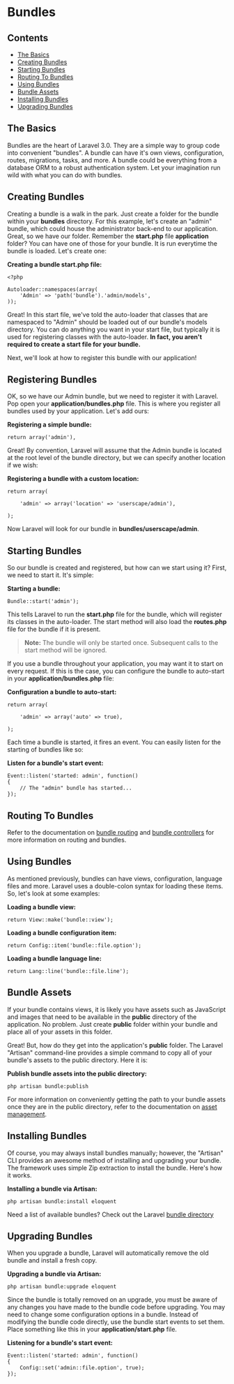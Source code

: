 # Bundles

## Contents

- [The Basics](#the-basics)
- [Creating Bundles](#creating-bundles)
- [Starting Bundles](#starting-bundles)
- [Routing To Bundles](#routing-to-bundles)
- [Using Bundles](#using-bundles)
- [Bundle Assets](#bundle-assets)
- [Installing Bundles](#installing-bundles)
- [Upgrading Bundles](#upgrading-bundles)

<a name="the-basics"></a>
## The Basics

Bundles are the heart of Laravel 3.0. They are a simple way to group code into convenient "bundles". A bundle can have it's own views, configuration, routes, migrations, tasks, and more. A bundle could be everything from a database ORM to a robust authentication system. Let your imagination run wild with what you can do with bundles.

<a name="creating-and-registering"></a>
## Creating Bundles

Creating a bundle is a walk in the park. Just create a folder for the bundle within your **bundles** directory. For this example, let's create an "admin" bundle, which  could house the administrator back-end to our application. Great, so we have our folder. Remember the **start.php** file **application** folder? You can have one of those for your bundle. It is run everytime the bundle is loaded. Let's create one:

**Creating a bundle start.php file:**

	<?php

	Autoloader::namespaces(array(
		'Admin' => 'path('bundle').'admin/models',
	));

Great! In this start file, we've told the auto-loader that classes that are namespaced to "Admin" should be loaded out of our bundle's models directory. You can do anything you want in your start file, but typically it is used for registering classes with the auto-loader. **In fact, you aren't required to create a start file for your bundle.**

Next, we'll look at how to register this bundle with our application!

<a name="registering-bundles"></a>
## Registering Bundles

OK, so we have our Admin bundle, but we need to register it with Laravel. Pop open your **application/bundles.php** file. This is where you register all bundles used by your application. Let's add ours:

**Registering a simple bundle:**

	return array('admin'),

Great! By convention, Laravel will assume that the Admin bundle is located at the root level of the bundle directory, but we can specify another location if we wish:

**Registering a bundle with a custom location:**

	return array(

		'admin' => array('location' => 'userscape/admin'),

	);

Now Laravel will look for our bundle in **bundles/userscape/admin**.

<a name="starting-bundles"></a>
## Starting Bundles

So our bundle is created and registered, but how can we start using it? First, we need to start it. It's simple:

**Starting a bundle:**

	Bundle::start('admin');

This tells Laravel to run the **start.php** file for the bundle, which will register its classes in the auto-loader. The start method will also load the **routes.php** file for the bundle if it is present.

> **Note:** The bundle will only be started once. Subsequent calls to the start method will be ignored.

If you use a bundle throughout your application, you may want it to start on every request. If this is the case, you can configure the bundle to auto-start in your **application/bundles.php** file:

**Configuration a bundle to auto-start:**

	return array(

		'admin' => array('auto' => true),

	);

Each time a bundle is started, it fires an event. You can easily listen for the starting of bundles like so:

**Listen for a bundle's start event:**

	Event::listen('started: admin', function()
	{
		// The "admin" bundle has started...
	});

<a name="routing-to-bundles"></a>
## Routing To Bundles

Refer to the documentation on [bundle routing](/docs/routing#bundle-routes) and [bundle controllers](/docs/controllers#bundle-controllers) for more information on routing and bundles.

<a name="using-bundles"></a>
## Using Bundles

As mentioned previously, bundles can have views, configuration, language files and more. Laravel uses a double-colon syntax for loading these items. So, let's look at some examples:

**Loading a bundle view:**

	return View::make('bundle::view');

**Loading a bundle configuration item:**

	return Config::item('bundle::file.option');

**Loading a bundle language line:**

	return Lang::line('bundle::file.line');

<a name="bundle-assets"></a>
## Bundle Assets

If your bundle contains views, it is likely you have assets such as JavaScript and images that need to be available in the **public** directory of the application. No problem. Just create **public** folder within your bundle and place all of your assets in this folder.

Great! But, how do they get into the application's **public** folder. The Laravel "Artisan" command-line provides a simple command to copy all of your bundle's assets to the public directory. Here it is:

**Publish bundle assets into the public directory:**

	php artisan bundle:publish

For more information on conveniently getting the path to your bundle assets once they are in the public directory, refer to the documentation on [asset management](/docs/assets).

<a name="installing-bundles"></a>
## Installing Bundles

Of course, you may always install bundles manually; however, the "Artisan" CLI provides an awesome method of installing and upgrading your bundle. The framework uses simple Zip extraction to install the bundle. Here's how it works.

**Installing a bundle via Artisan:**

	php artisan bundle:install eloquent

Need a list of available bundles? Check out the Laravel [bundle directory](http://bundles.laravel.com)

<a name="upgrading-bundles"></a>
## Upgrading Bundles

When you upgrade a bundle, Laravel will automatically remove the old bundle and install a fresh copy.

**Upgrading a bundle via Artisan:**

	php artisan bundle:upgrade eloquent

Since the bundle is totally removed on an upgrade, you must be aware of any changes you have made to the bundle code before upgrading. You may need to change some configuration options in a bundle. Instead of modifying the bundle code directly, use the bundle start events to set them. Place something like this in your **application/start.php** file.

**Listening for a bundle's start event:**

	Event::listen('started: admin', function()
	{
		Config::set('admin::file.option', true);
	});